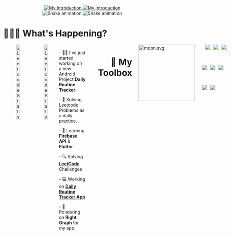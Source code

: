 <div align="center">
    <a href="#gh-dark-mode-only">
        <img src="https://readme-typing-svg.demolab.com?font=Fira+Code&weight=900&size=26&duration=2000&pause=200&color=blue&background=2A2E3425&center=true&vCenter=true&&lines=Hello!+I'm+Rahul+Somani;..My+Skills..;App+Developer;Java+Developer;UI+Designer;Software+Developer;Problem+Solving" alt="My Introduction">
    </a>
    <a href="#gh-light-mode-only">
        <img src="https://readme-typing-svg.demolab.com?font=Fira+Code&weight=900&size=26&duration=2000&pause=200&color=41b883&background=2A2E3425&center=true&vCenter=true&&lines=Hello!+I'm+Rahul+Somani;..My+Skills..;App+Developer;Java+Developer;UI+Designer;Software+Developer;Problem+Solving" alt="My Introduction">
    </a>
</div>


<div align="center">
    <!-- Contribution Heatmap with Snake Animation -->
    <img src="resources/ocean.svg?color_snake=#15F8EB&color_dots=#bfd6f6,#8dbdff,#64a1f4,#4b91f1,#3c7dd9#gh-dark-mode-only" alt="Snake animation">
    <img src="resources/github-snake.svg?color_snake=#15F8EB&color_dots=#bfd6f6,#8dbdff,#64a1f4,#4b91f1,#3c7dd9#gh-light-mode-only" alt="Snake animation">
</div>

<div>
<h1>👨🏻‍💻 What's Happening?</h1>
    <div style="display: flex; justify-content: space-around; align-items: flex-start; gap: 20px;">
<a href="https://leetcode.com/RahulSomani#gh-dark-mode-only">
        <img align="right" width="40%" src="https://leetcard.jacoblin.cool/RahulSomani?theme=transparent&font=Noto%20Serif%20Sinhala&ext=heatmap&border=2&radius=20#gh-dark-mode-only" alt="Leetcode Stats">
    </a>
    <a  href="https://leetcode.com/RahulSomani#gh-light-mode-only">
        <img align="right" width="40%" src="https://leetcard.jacoblin.cool/RahulSomani?theme=wtf&font=Noto%20Serif%20Sinhala&ext=heatmap&border=2&radius=20#gh-light-mode-only" alt="Leetcode Stats">
    </a>
<div align="left" >
<br>
- 👨‍🎓 I've just started working on a new Android Project:<strong>Daily Routine Tracker</strong>.
<p></p>
- 🐣 Solving Leetcode Problems as a daily practice.
<p></p>
- 🌱 Learning <strong>Firebase API</strong> & <strong>Flutter</strong>
<p></p>
- 🔍 Solving <a href="https://leetcode.com/somani-rahul/" alt="link to leetcode"><strong>LeetCode</strong></a> Challenges
<p></p>
- 💻 Working on <a href="https://www.github.com/somani-rahul/Daily-Routine-Tracker-App" alt="link to the app"><strong>Daily Routine Tracker App</strong></a>
<p></p>
- 🤔 Pondering on <strong>Right Graph </strong> for my app.
<p></p>
</div>
<br>
<br>
        
<h1 align="right">🧰 My Toolbox </h1> 

<div style="display: flex; justify-content: space-around; align-items: flex-start; gap: 20px;">
    <img align="left" width="180" src="https://moon-svg.minung.dev/moon.svg?size=135&theme=ray&rotate=0" alt="moon.svg">
<div align=right style="display: flex; flex-direction: column; gap: 10px;">
    <div style="display: flex; gap: 10px;">
        <br>
    <a href="" >
        <img src="https://img.shields.io/badge/C++-050505?style=for-the-badge&logo=gcc"/>
    </a>
    <a href="">
         <img src="https://img.shields.io/badge/Python-050505?style=for-the-badge&logo=python"/>
    </a>
    <a href="">
         <img src="https://img.shields.io/badge/Flutter-050505?style=for-the-badge&logo=flutter"/>
    </a>
    </div>
<p></p>
    <div style="display: flex; gap: 10px;">
    <a href="">
         <img src="https://img.shields.io/badge/Sqlite-050505?style=for-the-badge&logo=sqlite"/>
    </a>
    <a href="">
         <img src="https://img.shields.io/badge/Java%20Development-050505?style=for-the-badge&logo=java"/>
    </a>
    <a href="">
         <img src="https://img.shields.io/badge/Github-050505?style=for-the-badge&logo=github"/>
    </a>
    </div>
<p></p>
    <div style="display: flex; gap: 10px;">
    <a href="">
         <img src="https://img.shields.io/badge/VS code-050505?style=for-the-badge&logo=vscode"/>
    </a>
    <a href="">
         <img src="https://img.shields.io/badge/Android Development-050505?style=for-the-badge&logo=android"/>
    </a>
    </div>
</div>
<br>
<br>
<div align="center">
</div>
<br>

<h1 align="left">🧰 Github Stats </h1> 
<div style="display: flex; justify-content: center; gap: 20px; align-items: center; margin: 20px; flex-wrap: wrap;">
    <!-- Most Used Languages Card -->
    <div style="flex: 1; max-width: 48%; min-width: 300px; background-color: #1e1e1e; padding: 20px; border-radius: 10px; box-shadow: 0 4px 6px rgba(0,0,0,0.1);">
        <a href="#gh-dark-mode-only" style="display: block; text-align: center;">
            <img src="https://github-readme-stats.vercel.app/api/top-langs/?username=somani-rahul&theme=github_dark&layout=compact#gh-dark-mode-only" 
                 alt="Most Used Languages (Dark)" style="width: 100%; height: auto;">
        </a>
        <a href="#gh-light-mode-only" style="display: none;">
            <img src="https://github-readme-stats.vercel.app/api/top-langs/?username=somani-rahul&theme=vue&layout=compact#gh-light-mode-only" 
                 alt="Most Used Languages (Light)" style="width: 100%; height: auto;">
        </a>
    </div>
    <!-- GitHub Streak Stats Card -->
    <div style="flex: 1; max-width: 48%; min-width: 300px; background-color: #1e1e1e; padding: 20px; border-radius: 10px; box-shadow: 0 4px 6px rgba(0,0,0,0.1);">
        <a href="#gh-dark-mode-only" style="display: block; text-align: center;">
            <img src="https://github-readme-streak-stats.herokuapp.com?user=somani-rahul&border_radius=8&theme=github-dark-blue&date_format=j%20M%5B%20Y%5D#gh-dark-mode-only" 
                 alt="GitHub Streak (Dark)" style="width: 100%; height: auto;">
        </a>
        <a href="#gh-light-mode-only" style="display: none;">
            <img src="https://github-readme-streak-stats.herokuapp.com?user=somani-rahul&border_radius=8&theme=vue&date_format=j%20M%5B%20Y%5D#gh-light-mode-only" 
                 alt="GitHub Streak (Light)" style="width: 100%; height: auto;">
        </a>
    </div>
</div>

<br>
<br>
<h1 align="left">🔖 Featured Repositories</h1> 
<div align="center">
    <!-- Account Assistant Repo -->
    <a  href="https://github.com/somani-rahul/Account_Assistant#gh-dark-mode-only">
        <img style="width:49%" src="https://github-readme-stats-gray-three.vercel.app/api/pin/?username=somani-rahul&repo=Account_Assistant&theme=github_dark#gh-dark-mode-only" alt="SoundState Repo">
    </a>
    <a href="https://github.com/somani-rahul/Account_Assistant#gh-light-mode-only">
        <img style="width:49%" src="https://github-readme-stats-gray-three.vercel.app/api/pin/?username=somani-rahul&repo=Account_Assistant&theme=vue#gh-light-mode-only" alt="SoundState Repo">
    </a>
    <!-- Java File Transfer Repo -->
    <a href="https://github.com/somani-rahul/File_Transfer_Software#gh-dark-mode-only">
        <img style="width:49%" src="https://github-readme-stats-gray-three.vercel.app/api/pin/?username=somani-rahul&repo=File_Transfer_Software&theme=github_dark#gh-dark-mode-only" alt="File Transfer Repo">
    </a>
    <a href="https://github.com/somani-rahul/File_Transfer_Software#gh-light-mode-only">
        <img style="width:49%" src="https://github-readme-stats-gray-three.vercel.app/api/pin/?username=somani-rahul&repo=File_Transfer_Software&theme=vue#gh-light-mode-only" alt="LeetCode Java Repo">
    </a>
</div>
<br>
<br>
<div align="center">
    <!-- Github Activity Graph -->
    <a href="#gh-dark-mode-only">
        <img src="https://github-readme-activity-graph.vercel.app/graph?username=somani-rahul&theme=github-dark&point=00000000&radius=16#gh-dark-mode-only" alt="GitHub Activity Graph">
    </a>
    <a href="#gh-light-mode-only">
        <img src="https://github-readme-activity-graph.vercel.app/graph?username=somani-rahul&theme=github-light&point=00000000&radius=16#gh-light-mode-only" alt="GitHub Activity Graph">
    </a>
</div>
<br>
<h1 align="left">🌟 Thank You!</h1> 
<div style="display: flex; justify-content: space-around; align-items: flex-start; gap: 20px;">
  <!-- Daily Quotes -->
    <a href="#gh-dark-mode-only">
        <img style="width:50%;" align="right" src="https://readme-daily-quotes.vercel.app/api?font=trebuchet_ms#gh-dark-mode-only" alt="daily quotes">
    </a>
    <a href="#gh-light-mode-only">
        <img style="width:50%" align="right" src="https://readme-daily-quotes.vercel.app/api?font=trebuchet_ms&theme=vue#gh-light-mode-only" alt="daily quotes">
    </a>
    <div style="width:49%" align="left">
    <br>
    <h3>💐 Thank you for giving your time.</h3>
    <p></p>
    <h3>⛑ Feel free to advice any changes.</h3>
    <p></p>
</div>
</div>
<div align="center">
  <!-- Wave Animation -->
    
![Wave Animation - Dark Mode](resources/wave_animation_dark.svg#gh-dark-mode-only)
  ![Wave Animation - Light Mode](resources/wave_animation_light.svg#gh-light-mode-only)

  <!-- Themed Line -->
  ![Themed Line - Dark Mode](resources/themed_line_dark.svg#gh-dark-mode-only)
  ![Themed Line - Light Mode](resources/themed_line_light.svg#gh-light-mode-only)

</div>

<div align="center">
  <!-- Profile Views -->
    <h4 align="center">Profile Views</h4>
    <a href="">
        <img style="width:30%;" src="https://profile-counter.glitch.me/{somani-rahul}/count.svg" alt="somani-rahul :: Visitor's Count" alt="Profile Count">
    </a>
</div>

